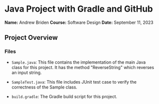 # Java Project with Gradle and GitHub

**Name:** Andrew Briden
**Course:** Software Design
**Date:** September 11, 2023

## Project Overview

### Files

- `Sample.java`: This file contains the implementation of the main Java class for this project. It has the method "ReverseString" which reverses an input string.

- `SampleTest.java`: This file includes JUnit test case to verify the correctness of the Sample class. 

- `build.gradle`: The Gradle build script for this project. 

